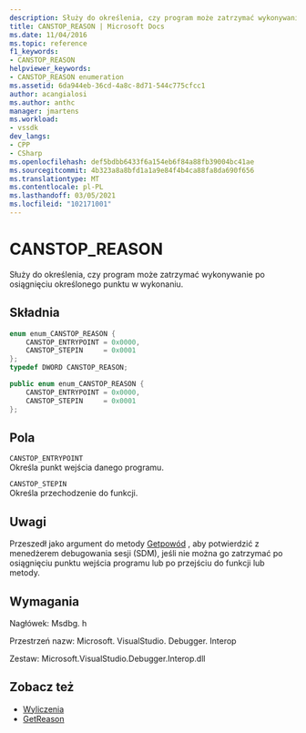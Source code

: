 ```yaml
---
description: Służy do określenia, czy program może zatrzymać wykonywanie po osiągnięciu określonego punktu w wykonaniu.
title: CANSTOP_REASON | Microsoft Docs
ms.date: 11/04/2016
ms.topic: reference
f1_keywords:
- CANSTOP_REASON
helpviewer_keywords:
- CANSTOP_REASON enumeration
ms.assetid: 6da944eb-36cd-4a8c-8d71-544c775cfcc1
author: acangialosi
ms.author: anthc
manager: jmartens
ms.workload:
- vssdk
dev_langs:
- CPP
- CSharp
ms.openlocfilehash: def5bdbb6433f6a154eb6f84a88fb39004bc41ae
ms.sourcegitcommit: 4b323a8a8bfd1a1a9e84f4b4ca88fa8da690f656
ms.translationtype: MT
ms.contentlocale: pl-PL
ms.lasthandoff: 03/05/2021
ms.locfileid: "102171001"
---
```

# <a name="canstop_reason"></a>CANSTOP_REASON
Służy do określenia, czy program może zatrzymać wykonywanie po osiągnięciu określonego punktu w wykonaniu.

## <a name="syntax"></a>Składnia

```cpp
enum enum_CANSTOP_REASON {
    CANSTOP_ENTRYPOINT = 0x0000,
    CANSTOP_STEPIN     = 0x0001
};
typedef DWORD CANSTOP_REASON;
```

```csharp
public enum enum_CANSTOP_REASON {
    CANSTOP_ENTRYPOINT = 0x0000,
    CANSTOP_STEPIN     = 0x0001
};
```

## <a name="fields"></a>Pola
`CANSTOP_ENTRYPOINT`\
Określa punkt wejścia danego programu.

`CANSTOP_STEPIN`\
Określa przechodzenie do funkcji.

## <a name="remarks"></a>Uwagi
Przeszedł jako argument do metody [Getpowód](../../../extensibility/debugger/reference/idebugcanstopevent2-getreason.md) , aby potwierdzić z menedżerem debugowania sesji (SDM), jeśli nie można go zatrzymać po osiągnięciu punktu wejścia programu lub po przejściu do funkcji lub metody.

## <a name="requirements"></a>Wymagania
Nagłówek: Msdbg. h

Przestrzeń nazw: Microsoft. VisualStudio. Debugger. Interop

Zestaw: Microsoft.VisualStudio.Debugger.Interop.dll

## <a name="see-also"></a>Zobacz też
- [Wyliczenia](../../../extensibility/debugger/reference/enumerations-visual-studio-debugging.md)
- [GetReason](../../../extensibility/debugger/reference/idebugcanstopevent2-getreason.md)
